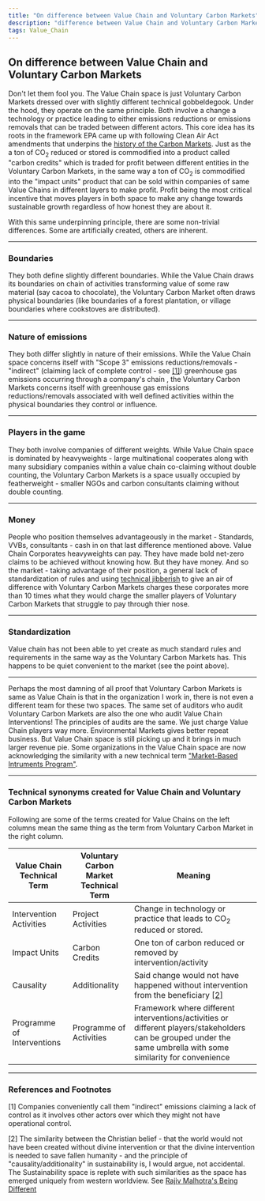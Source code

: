 ```yaml
---
title: "On difference between Value Chain and Voluntary Carbon Markets"
description: "difference between Value Chain and Voluntary Carbon Market"
tags: Value_Chain 
---
```


## On difference between Value Chain and Voluntary Carbon Markets

Don't let them fool you. The Value Chain space is just Voluntary Carbon Markets dressed over with slightly different technical gobbeldegook. Under the hood, they operate on the same principle. Both involve a change a technology or practice leading to either emissions reductions or emissions removals that can be traded between different actors. This core idea has its roots in the framework EPA came up with following Clean Air Act amendments that underpins the [history of the Carbon Markets](https://interactive.carbonbrief.org/carbon-offsets-2023/timeline.html). Just as the a ton of CO<sub>2</sub> reduced or stored is commodified into a product called "carbon credits" which is traded for profit between different entities in the Voluntary Carbon Markets, in the same way a ton of CO<sub>2</sub> is commodified into the "impact units" product that can be sold within companies of same Value Chains in different layers to make profit. Profit being the most critical incentive that moves players in both space to make any change towards sustainable growth regardless of how honest they are about it.

With this same underpinning principle, there are some non-trivial  differences. Some are artificially created, others are inherent.

---

### Boundaries

They both define slightly different boundaries. While the Value Chain draws its boundaries on chain of activities transforming value of some raw material (say cacoa to chocolate), the Voluntary Carbon Market often draws physical boundaries (like boundaries of a forest plantation, or village boundaries where cookstoves are distributed). 

---

### Nature of emissions

They both differ slightly in nature of their emissions. While the Value Chain space concerns itself with "Scope 3" emissions reductions/removals - "indirect" (claiming lack of complete control - see [[1]](#1)) greenhouse gas emissions occurring through a company's chain , the Voluntary Carbon Markets concerns itself with greenhouse gas emissions reductions/removals associated with well defined activities within the physical boundaries they control or influence. 

---

### Players in the game

They both involve companies of different weights. While Value Chain space is dominated by heavyweights - large multinational cooperates along with many subsidiary companies within a value chain co-claiming without double counting, the Voluntary Carbon Markets is a space usually occupied by featherweight - smaller NGOs and carbon consultants claiming without double counting. 

---

### Money

People who position themselves advantageously in the market - Standards, VVBs, consultants - cash in on that last difference mentioned above. Value Chain Corporates heavyweights can pay. They have made bold net-zero claims to be achieved without knowing how. But they have money. And so the market - taking advantage of their position, a general lack of standardization of rules and using [technical jibberish](https://karbonmanthan.github.io/2025/06/23/On-Carbon-Market-jargon.html) to give an air of difference with Voluntary Carbon Markets charges these corporates more than 10 times what they would charge the smaller players of Voluntary Carbon Markets that struggle to pay through thier nose.

---

### Standardization 

Value chain has not been able to yet create as much standard rules and requirements in the same way as the Voluntary Carbon Markets has. This happens to be quiet convenient to the market (see the point above).

---

Perhaps the most damning of all proof that Voluntary Carbon Markets is same as Value Chain is that in the organization I work in, there is not even a different team for these two spaces. The same set of auditors who audit Voluntary Carbon Markets are also the one who audit Value Chain Interventions! The principles of audits are the same. We just charge Value Chain players way more. Environmental Markets gives better repeat business. But Value Chain space is still picking up and it brings in much larger revenue pie. Some organizations in the Value Chain space are now acknowledging the similarity with a new technical term ["Market-Based Intruments Program"](https://valuechangeinitiative.com/workstreams/market-based-instruments-program/).

---

### Technical synonyms created for Value Chain and Voluntary Carbon Markets

Following are some of the terms created for Value Chains on the left columns mean the same thing as the term from Voluntary Carbon Market in the right column.


| **Value Chain Technical Term** | **Voluntary Carbon Market Technical Term** | **Meaning** |
| ----------------------- | ----------------------- | ----------------------------------------------------------------------------------------------------------------------------------------- |
| Intervention Activities | Project Activities | Change in technology or practice that leads to CO<sub>2</sub> reduced or stored. |
| Impact Units | Carbon Credits |  One ton of carbon reduced or removed by intervention/activity |
| Causality | Additionality | Said change would not have happened without intervention from the beneficiary [[2]](#2)|
| Programme of Interventions | Programme of Activities | Framework where different interventions/activities or different players/stakeholders can be grouped under the same umbrella with some similarity for convenience |

---

### References and Footnotes
<a id="1">[1]</a> Companies conveniently call them "indirect" emissions claiming a lack of control as it involves other actors over which they might not have operational control.

<a id="1">[2]</a> The similarity between the Christian belief - that the world would not have been created without divine intervention or that the divine intervention is needed to save fallen humanity - and the principle of "causality/additionality" in sustainability is, I would argue, not accidental. The Sustainability space is replete with such similarities as the space has emerged uniquely from western worldview. See [Rajiv Malhotra's Being Different](https://rajivmalhotra.com/being-different/)